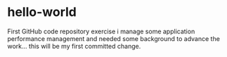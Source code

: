 # hello-world
First GitHub code repository exercise
i manage some application performance management and needed some background to advance the work...
this will be my first committed change.
